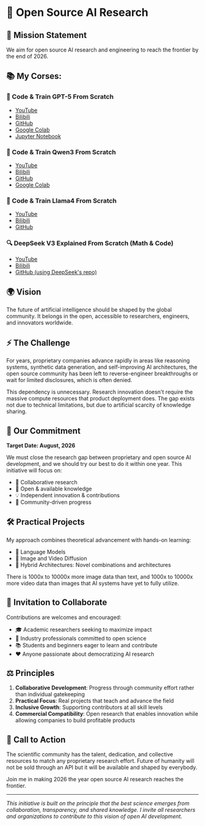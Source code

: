 # 🚀 Open Source AI Research

## 🎯 Mission Statement

We aim for open source AI research and engineering to reach the frontier by the end of 2026. 

## 📚 My Corses:

### 🤖 Code & Train GPT-5 From Scratch
- [YouTube](https://youtu.be/xzCJpWliUE0)
- [Bilibili](https://www.bilibili.com/video/BV1yft6zGErW)
- [GitHub](https://github.com/vukrosic/gpt5-from-scratch)
- [Google Colab](https://colab.research.google.com/drive/1Ga4Dfy-MdxZLiOQcGH00z1-9wms0zrse?usp=sharing)
- [Jupyter Notebook](https://github.com/vukrosic/gpt5-from-scratch/blob/main/gpt5_from_scratch.ipynb)


### 🧠 Code & Train Qwen3 From Scratch
- [YouTube](https://youtu.be/wM-KP_wNAeY)
- [Bilibili](https://www.bilibili.com/video/BV1P9tizcEKD/)
- [GitHub](https://github.com/vukrosic/qwen3-from-scratch)
- [Google Colab](https://colab.research.google.com/drive/12ndGn_mI7R1GTbGS8I2EvajW50esJRRk?usp=sharing)

### 🦙 Code & Train Llama4 From Scratch
- [YouTube](https://youtu.be/wcDV3l4CD14)
- [Bilibili](https://www.bilibili.com/video/BV1HvdsYHEEE)
- [GitHub](https://github.com/vukrosic/courses/tree/main/llama4)

### 🔍 DeepSeek V3 Explained From Scratch (Math & Code)
- [YouTube](https://youtu.be/TfEG0TwueTs)
- [Bilibili](https://www.bilibili.com/video/BV1M3oiYhEbK)
- [GitHub (using DeepSeek's repo)](https://github.com/deepseek-ai/DeepSeek-V3/blob/main/inference/model.py)

## 🌍 Vision

The future of artificial intelligence should be shaped by the global community. It belongs in the open, accessible to researchers, engineers, and innovators worldwide.

## ⚡ The Challenge

For years, proprietary companies advance rapidly in areas like reasoning systems, synthetic data generation, and self-improving AI architectures, the open source community has been left to reverse-engineer breakthroughs or wait for limited disclosures, which is often denied.

This dependency is unnecessary. Research innovation doesn't require the massive compute resources that product deployment does. The gap exists not due to technical limitations, but due to artificial scarcity of knowledge sharing.

## 💪 Our Commitment

**Target Date: August, 2026**

We must close the research gap between proprietary and open source AI development, and we should try our best to do it within one year. This initiative will focus on:

- 🤝 Collaborative research
- 📖 Open & available knowledge
- 💡 Independent innovation & contributions
- 🌟 Community-driven progress

## 🛠️ Practical Projects

My approach combines theoretical advancement with hands-on learning:

- 🧠 Language Models
- 🎨 Image and Video Diffusion
- 🔗 Hybrid Architectures: Novel combinations and architectures

There is 1000x to 10000x more image data than text, and 1000x to 10000x more video data than images that AI systems have yet to fully utilize.

## 🤗 Invitation to Collaborate

Contributions are welcomes and encouraged:
- 🎓 Academic researchers seeking to maximize impact
- 💼 Industry professionals committed to open science
- 📚 Students and beginners eager to learn and contribute
- ❤️ Anyone passionate about democratizing AI research

## ⚖️ Principles

1. **Collaborative Development**: Progress through community effort rather than individual gatekeeping
2. **Practical Focus**: Real projects that teach and advance the field
3. **Inclusive Growth**: Supporting contributors at all skill levels
4. **Commercial Compatibility**: Open research that enables innovation while allowing companies to build profitable products

## 📢 Call to Action

The scientific community has the talent, dedication, and collective resources to match any proprietary research effort. Future of humanity will not be sold through an API but it will be available and shaped by everybody.

Join me in making 2026 the year open source AI research reaches the frontier.

---

*This initiative is built on the principle that the best science emerges from collaboration, transparency, and shared knowledge. I invite all researchers and organizations to contribute to this vision of open AI development.*
